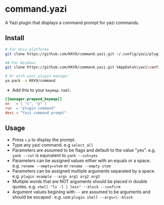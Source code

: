 # command.yazi

A Yazi plugin that displays a command prompt for yazi commands.

## Install

```bash
# For Unix platforms
git clone https://github.com/KKV9/command.yazi.git ~/.config/yazi/plugins/command.yazi

## For Windows
git clone https://github.com/KKV9/command.yazi.git %AppData%\yazi\config\plugins\command.yazi

# Or with yazi plugin manager
ya pack -a KKV9/command
```

- Add this to your `keymap.toml`:

```toml
[[manager.prepend_keymap]]
on   = [ "c", "p" ]
run  = "plugin command"
desc = "Yazi command prompt"
```

## Usage

 - Press `c` `p` to display the prompt.
 - Type any yazi command. e.g `select_all`
 - Parameters are assumed to be flags and default to the value "yes". e.g. `yank --cut` is equivalent to `yank --cut=yes` 
 - Parameters can be assigned values either with an equals or a space. e.g. `rename --empty=stem` or `rename --empty stem`
 - Parameters can be assigned multiple arguments separated by a space. e.g. `plugin example --args arg1 arg2 arg3`
 - Multiple words that are NOT arguments should be placed in double quotes. e.g. `shell "ls -l | less" --block --confirm`
 - Argument values begining with `--` are assumed to be arguments and should be escaped . e.g. use `plugin shell --args=\--block`
